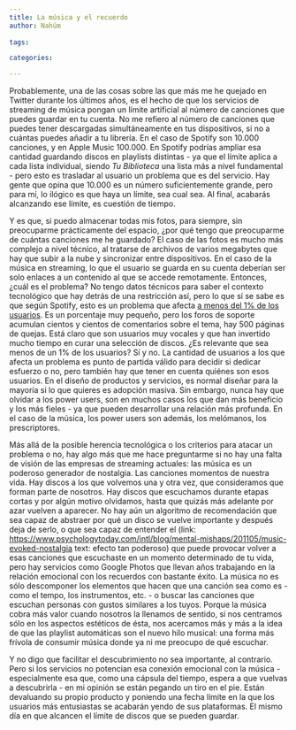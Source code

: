 ```yaml
---
title: La música y el recuerdo
author: Nahúm
 
tags:

categories:

---
```


Probablemente, una de las cosas sobre las que más me he quejado en Twitter durante los últimos años, es el hecho de que los servicios de streaming de música pongan un límite artificial al número de canciones que puedes guardar en tu cuenta. No me refiero al número de canciones que puedes tener descargadas simultáneamente en tus dispositivos, si no a cuántas puedes añadir a tu librería. En el caso de Spotify son 10.000 canciones, y en Apple Music 100.000. En Spotify podrías ampliar esa cantidad guardando discos en playlists distintas - ya que el límite aplica a cada lista individual, siendo *Tu Biblioteca* una lista más a nivel fundamental - pero esto es trasladar al usuario un problema que es del servicio. Hay gente que opina que 10.000 es un número suficientemente grande, pero para mí, lo ilógico es que haya un límite, sea cual sea. Al final, acabarás alcanzando ese límite, es cuestión de tiempo. 

Y es que, si puedo almacenar todas mis fotos, para siempre, sin preocuparme prácticamente del espacio, ¿por qué tengo que preocuparme de cuántas canciones me he guardado? El caso de las fotos es mucho más complejo a nivel técnico, al tratarse de archivos de varios megabytes que hay que subir a la nube y sincronizar entre dispositivos. En el caso de la música en streaming, lo que el usuario se guarda en su cuenta deberían ser solo enlaces a un contenido al que se accede remotamente. Entonces, ¿cuál es el problema? No tengo datos técnicos para saber el contexto tecnológico que hay detrás de una restricción así, pero lo que sí se sabe es que según Spotify, esto es un problema que afecta [a menos del 1% de los usuarios](https://community.spotify.com/t5/Live-Ideas/Your-Music-Increase-maximum-Songs-allowed-in-Your-Music/idi-p/733759). Es un porcentaje muy pequeño, pero los foros de soporte acumulan cientos y cientos de comentarios sobre el tema, hay 500 páginas de quejas. Está claro que son usuarios muy vocales y que han invertido mucho tiempo en curar una selección de discos. ¿Es relevante que sea menos de un 1% de los usuarios? Sí y no. La cantidad de usuarios a los que afecta un problema es punto de partida válido para decidir si dedicar esfuerzo o no, pero también hay que tener en cuenta quiénes son esos usuarios. En el diseño de productos y servicios, es normal diseñar para la mayoría si lo que quieres es adopción masiva. Sin embargo, nunca hay que olvidar a los power users, son en muchos casos los que dan más beneficio y los más fieles - ya que pueden desarrollar una relación más profunda. En el caso de la música, los power users son además, los melómanos, los prescriptores.

Más allá de la posible herencia tecnológica o los criterios para atacar un problema o no, hay algo más que me hace preguntarme si no hay una falta de visión de las empresas de streaming actuales: las música es un poderoso generador de nostalgia. Las canciones momentos de nuestra vida. Hay discos a los que volvemos una y otra vez, que consideramos que forman parte de nosotros. Hay discos que escuchamos durante etapas cortas y por algún motivo olvidamos, hasta que quizás más adelante por azar vuelven a aparecer. No hay aún un algoritmo de recomendación que sea capaz de abstraer por qué un disco se vuelve importante y después deja de serlo, o que sea capaz de entender el (link: https://www.psychologytoday.com/intl/blog/mental-mishaps/201105/music-evoked-nostalgia text: efecto tan poderoso) que puede provocar volver a esas canciones que escuchaste en un momento determinado de tu vida, pero hay servicios como Google Photos que llevan años trabajando en la relación emocional con los recuerdos con bastante éxito. La música no es sólo descomponer los elementos que hacen que una canción sea como es - como el tempo, los instrumentos, etc. - o buscar las canciones que escuchan personas con gustos similares a los tuyos. Porque la música cobra más valor cuando nosotros la llenamos de sentido, si nos centramos sólo en los aspectos estéticos de ésta, nos acercamos más y más a la idea de que las playlist automáticas son el nuevo hilo musical: una forma más frívola de consumir música donde ya ni me preocupo de qué escuchar. 

Y no digo que facilitar el descubrimiento no sea importante, al contrario. Pero si los servicios no potencian esa conexión emocional con la música - especialmente esa que, como una cápsula del tiempo, espera a que vuelvas a descubrirla - en mi opinión se están pegando un tiro en el pie. Están devaluando su propio producto y poniendo una fecha límite en la que los usuarios más entusiastas se acabarán yendo de sus plataformas. El mismo día en que alcancen el límite de discos que se pueden guardar.
